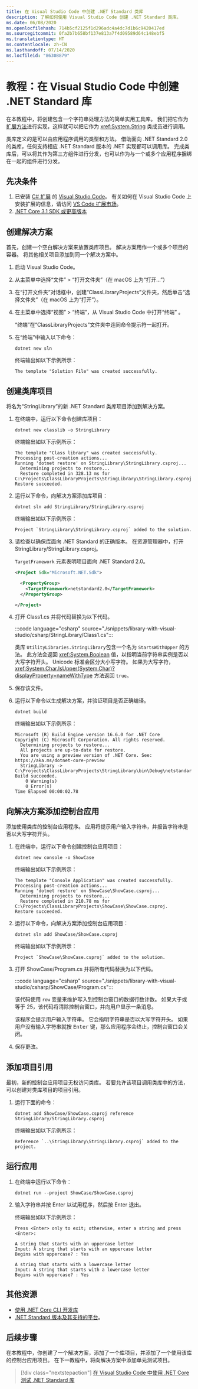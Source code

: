 ```yaml
---
title: 在 Visual Studio Code 中创建 .NET Standard 类库
description: 了解如何使用 Visual Studio Code 创建 .NET Standard 类库。
ms.date: 06/08/2020
ms.openlocfilehash: 714b5cf2125f1d296adc4a4dc7d1b6c9420417ed
ms.sourcegitcommit: 0fa2b7b658bf137e813a7f4d09589d64c148ebf5
ms.translationtype: HT
ms.contentlocale: zh-CN
ms.lasthandoff: 07/14/2020
ms.locfileid: "86308879"
---
```

# <a name="tutorial-create-a-net-standard-library-using-visual-studio-code"></a>教程：在 Visual Studio Code 中创建 .NET Standard 库

在本教程中，将创建包含一个字符串处理方法的简单实用工具库。 我们把它作为[扩展方法](../../csharp/programming-guide/classes-and-structs/extension-methods.md)进行实现，这样就可以把它作为 <xref:System.String> 类成员进行调用。

类库定义的是可以由应用程序调用的类型和方法。 借助面向 .NET Standard 2.0 的类库，任何支持相应 .NET Standard 版本的 .NET 实现都可以调用库。 完成类库后，可以将其作为第三方组件进行分发，也可以作为与一个或多个应用程序捆绑在一起的组件进行分发。

## <a name="prerequisites"></a>先决条件

1. 已安装 [C# 扩展](https://marketplace.visualstudio.com/items?itemName=ms-dotnettools.csharp) 的 [Visual Studio Code](https://code.visualstudio.com/)。 有关如何在 Visual Studio Code 上安装扩展的信息，请访问 [VS Code 扩展市场](https://code.visualstudio.com/docs/editor/extension-gallery)。
2. [.NET Core 3.1 SDK 或更高版本](https://dotnet.microsoft.com/download)

## <a name="create-a-solution"></a>创建解决方案

首先，创建一个空白解决方案来放置类库项目。 解决方案用作一个或多个项目的容器。 将其他相关项目添加到同一个解决方案中。

1. 启动 Visual Studio Code。

1. 从主菜单中选择“文件” > “打开文件夹”（在 macOS 上为“打开...”）

1. 在“打开文件夹”对话框中，创建“ClassLibraryProjects”文件夹，然后单击“选择文件夹”（在 macOS 上为“打开”）。

1. 在主菜单中选择“视图” > “终端”，从 Visual Studio Code 中打开“终端”  。

   “终端”在“ClassLibraryProjects”文件夹中连同命令提示符一起打开。

1. 在“终端”中输入以下命令：

   ```dotnetcli
   dotnet new sln
   ```

   终端输出如以下示例所示：

   ```
   The template "Solution File" was created successfully.
   ```

## <a name="create-a-class-library-project"></a>创建类库项目

将名为“StringLibrary”的新 .NET Standard 类库项目添加到解决方案。

1. 在终端中，运行以下命令创建库项目：

   ```dotnetcli
   dotnet new classlib -o StringLibrary
   ```

   终端输出如以下示例所示：

   ```
   The template "Class library" was created successfully.
   Processing post-creation actions...
   Running 'dotnet restore' on StringLibrary\StringLibrary.csproj...
     Determining projects to restore...
     Restore completed in 328.13 ms for C:\Projects\ClassLibraryProjects\StringLibrary\StringLibrary.csproj.
   Restore succeeded.
   ```

1. 运行以下命令，向解决方案添加库项目：

   ```dotnetcli
   dotnet sln add StringLibrary/StringLibrary.csproj
   ```

   终端输出如以下示例所示：

   ```
   Project `StringLibrary\StringLibrary.csproj` added to the solution.
   ```

1. 请检查以确保库面向 .NET Standard 的正确版本。 在资源管理器中，打开 StringLibrary/StringLibrary.csproj。

   `TargetFramework` 元素表明项目面向 .NET Standard 2.0。

   ```xml
   <Project Sdk="Microsoft.NET.Sdk">

     <PropertyGroup>
       <TargetFramework>netstandard2.0</TargetFramework>
     </PropertyGroup>

   </Project>
   ```

1. 打开 Class1.cs 并将代码替换为以下代码。

   :::code language="csharp" source="./snippets/library-with-visual-studio/csharp/StringLibrary/Class1.cs":::

   类库 `UtilityLibraries.StringLibrary`包含一个名为 `StartsWithUpper` 的方法。 此方法会返回 <xref:System.Boolean> 值，以指明当前字符串实例是否以大写字符开头。 Unicode 标准会区分大小写字符。 如果为大写字符，<xref:System.Char.IsUpper(System.Char)?displayProperty=nameWithType> 方法返回 `true`。

1. 保存该文件。

1. 运行以下命令以生成解决方案，并验证项目是否正确编译。

   ```dotnetcli
   dotnet build
   ```

   终端输出如以下示例所示：

   ```
   Microsoft (R) Build Engine version 16.6.0 for .NET Core
   Copyright (C) Microsoft Corporation. All rights reserved.
     Determining projects to restore...
     All projects are up-to-date for restore.
     You are using a preview version of .NET Core. See: https://aka.ms/dotnet-core-preview
     StringLibrary -> C:\Projects\ClassLibraryProjects\StringLibrary\bin\Debug\netstandard2.0\StringLibrary.dll
   Build succeeded.
       0 Warning(s)
       0 Error(s)
   Time Elapsed 00:00:02.78
   ```

## <a name="add-a-console-app-to-the-solution"></a>向解决方案添加控制台应用

添加使用类库的控制台应用程序。 应用将提示用户输入字符串，并报告字符串是否以大写字符开头。

1. 在终端中，运行以下命令创建控制台应用项目：

   ```dotnetcli
   dotnet new console -o ShowCase
   ```

   终端输出如以下示例所示：

   ```
   The template "Console Application" was created successfully.
   Processing post-creation actions...
   Running 'dotnet restore' on ShowCase\ShowCase.csproj...  
     Determining projects to restore...
     Restore completed in 210.78 ms for C:\Projects\ClassLibraryProjects\ShowCase\ShowCase.csproj.
   Restore succeeded.
   ```

1. 运行以下命令，向解决方案添加控制台应用项目：

   ```dotnetcli
   dotnet sln add ShowCase/ShowCase.csproj
   ```

   终端输出如以下示例所示：

   ```
   Project `ShowCase\ShowCase.csproj` added to the solution.
   ```

1. 打开 ShowCase/Program.cs 并将所有代码替换为以下代码。

   :::code language="csharp" source="./snippets/library-with-visual-studio/csharp/ShowCase/Program.cs":::

   该代码使用 `row` 变量来维护写入到控制台窗口的数据行数计数。 如果大于或等于 25，该代码将清除控制台窗口，并向用户显示一条消息。

   该程序会提示用户输入字符串。 它会指明字符串是否以大写字符开头。 如果用户没有输入字符串就按 <kbd>Enter</kbd> 键，那么应用程序会终止，控制台窗口会关闭。

1. 保存更改。

## <a name="add-a-project-reference"></a>添加项目引用

最初，新的控制台应用项目无权访问类库。 若要允许该项目调用类库中的方法，可以创建对类库项目的项目引用。

1. 运行下面的命令：

   ```dotnetcli
   dotnet add ShowCase/ShowCase.csproj reference StringLibrary/StringLibrary.csproj
   ```

   终端输出如以下示例所示：

   ```
   Reference `..\StringLibrary\StringLibrary.csproj` added to the project.
   ```

## <a name="run-the-app"></a>运行应用

1. 在终端中运行以下命令：

   ```dotnetcli
   dotnet run --project ShowCase/ShowCase.csproj
   ```

1. 输入字符串并按 Enter 以试用程序，然后按 Enter 退出<kbd></kbd><kbd></kbd>。

   终端输出如以下示例所示：

   ```
   Press <Enter> only to exit; otherwise, enter a string and press <Enter>:

   A string that starts with an uppercase letter
   Input: A string that starts with an uppercase letter
   Begins with uppercase? : Yes

   A string that starts with a lowercase letter
   Input: A string that starts with a lowercase letter
   Begins with uppercase? : Yes
   ```

## <a name="additional-resources"></a>其他资源

* [使用 .NET Core CLI 开发库](libraries.md)
* [.NET Standard 版本及其支持的平台](../../standard/net-standard.md)。

## <a name="next-steps"></a>后续步骤

在本教程中，你创建了一个解决方案，添加了一个库项目，并添加了一个使用该库的控制台应用项目。 在下一教程中，将向解决方案中添加单元测试项目。

> [!div class="nextstepaction"]
> [在 Visual Studio Code 中使用 .NET Core 测试 .NET Standard 库](testing-library-with-visual-studio-code.md)

